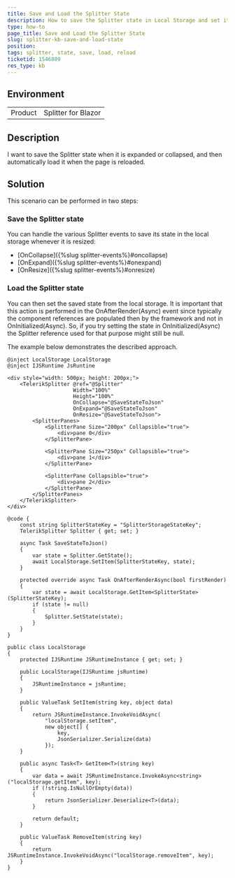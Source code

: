 ```yaml
---
title: Save and Load the Splitter State
description: How to save the Splitter state in Local Storage and set it when the page reloads.
type: how-to
page_title: Save and Load the Splitter State
slug: splitter-kb-save-and-load-state
position: 
tags: splitter, state, save, load, reload
ticketid: 1546809
res_type: kb
---
```


## Environment
<table>
	<tbody>
		<tr>
			<td>Product</td>
			<td>Splitter for Blazor</td>
		</tr>
	</tbody>
</table>


## Description

I want to save the Splitter state when it is expanded or collapsed, and then automatically load it when the page is reloaded.

## Solution
This scenario can be performed in two steps:


### Save the Splitter state

You can handle the various Splitter events to save its state in the local storage whenever it is resized:

* [OnCollapse]({%slug splitter-events%}#oncollapse)
* [OnExpand]({%slug splitter-events%}#onexpand)
* [OnResize]({%slug splitter-events%}#onresize)

### Load the Splitter state

You can then set the saved state from the local storage. It is important that this action is performed in the OnAfterRender(Async) event since typically the component references are populated then by the framework and not in OnInitialized(Async). So, if you try setting the state in OnInitialized(Async) the Splitter reference used for that purpose might still be null.


The example below demonstrates the described approach.

````Component
@inject LocalStorage LocalStorage
@inject IJSRuntime JsRuntine

<div style="width: 500px; height: 200px;">
    <TelerikSplitter @ref="@Splitter"
                     Width="100%"
                     Height="100%"
                     OnCollapse="@SaveStateToJson"
                     OnExpand="@SaveStateToJson"
                     OnResize="@SaveStateToJson">
        <SplitterPanes>
            <SplitterPane Size="200px" Collapsible="true">
                <div>pane 0</div>
            </SplitterPane>

            <SplitterPane Size="250px" Collapsible="true">
                <div>pane 1</div>
            </SplitterPane>

            <SplitterPane Collapsible="true">
                <div>pane 2</div>
            </SplitterPane>
        </SplitterPanes>
    </TelerikSplitter>
</div>

@code {
    const string SplitterStateKey = "SplitterStorageStateKey";
    TelerikSplitter Splitter { get; set; }

    async Task SaveStateToJson()
    {
        var state = Splitter.GetState();
        await LocalStorage.SetItem(SplitterStateKey, state);
    }

    protected override async Task OnAfterRenderAsync(bool firstRender)
    {
        var state = await LocalStorage.GetItem<SplitterState>(SplitterStateKey);
        if (state != null)
        {
            Splitter.SetState(state);
        }
    }
}
````
````Service
public class LocalStorage
{
    protected IJSRuntime JSRuntimeInstance { get; set; }

    public LocalStorage(IJSRuntime jsRuntime)
    {
        JSRuntimeInstance = jsRuntime;
    }

    public ValueTask SetItem(string key, object data)
    {
        return JSRuntimeInstance.InvokeVoidAsync(
            "localStorage.setItem",
            new object[] {
                key,
                JsonSerializer.Serialize(data)
            });
    }

    public async Task<T> GetItem<T>(string key)
    {
        var data = await JSRuntimeInstance.InvokeAsync<string>("localStorage.getItem", key);
        if (!string.IsNullOrEmpty(data))
        {
            return JsonSerializer.Deserialize<T>(data);
        }

        return default;
    }

    public ValueTask RemoveItem(string key)
    {
        return JSRuntimeInstance.InvokeVoidAsync("localStorage.removeItem", key);
    }
}
````